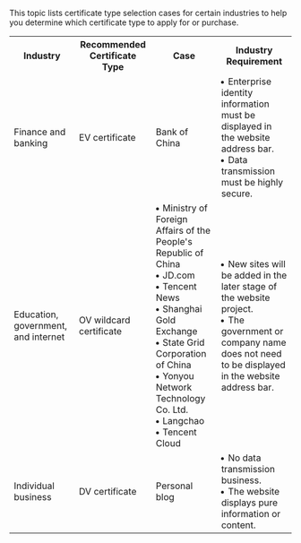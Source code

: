 
This topic lists certificate type selection cases for certain industries to help you determine which certificate type to apply for or purchase.

<table>
<tr>
<th>Industry</th>
<th>Recommended Certificate Type</th>
<th>Case</th>
<th>Industry Requirement</th>
</tr>
<tr>
<td>Finance and banking</td>
<td>EV certificate</td>
<td>Bank of China</td>
<td><li> <span style='margin-left:-10px;' >Enterprise identity information must be displayed in the website address bar.</span></li><li><span style='margin-left:-10px;' >Data transmission must be highly secure.</span></li></td>
</tr>
<tr>
<td>Education, government, and internet</td>
<td>OV wildcard certificate</td>
<td><li> <span style='margin-left:-10px;' >Ministry of Foreign Affairs of the People's Republic of China</span></li><li> <span style='margin-left:-10px;' >JD.com</span></li><li> <span style='margin-left:-10px;' >Tencent News</span></li><li> <span style='margin-left:-10px;' >Shanghai Gold Exchange</span></li><li> <span style='margin-left:-10px;' >State Grid Corporation of China</span></li><li> <span style='margin-left:-10px;' >Yonyou Network Technology Co. Ltd.</span></li><li> <span style='margin-left:-10px;' >Langchao</span></li><li> <span style='margin-left:-10px;' >Tencent Cloud</span></li></td>
<td><li><span style='margin-left:-10px;' >New sites will be added in the later stage of the website project.</span></li><li><span style='margin-left:-10px;' >The government or company name does not need to be displayed in the website address bar.</span></li></td>
</tr>
<tr>
<td>Individual business</td>
<td>DV certificate</td>
<td>Personal blog</td>
<td><li><span style='margin-left:-10px;' >No data transmission business.</span></li><li><span style='margin-left:-10px;' >The website displays pure information or content.</span></li></td>
</tr>
</table>
